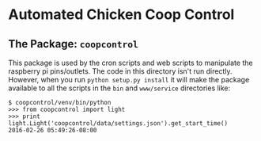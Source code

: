 # Automated Chicken Coop Control

## The Package: `coopcontrol`

This package is used by the cron scripts and web scripts to manipulate the raspberry pi pins/outlets. The code in this directory isn't run directly. However, when you run `python setup.py install` it will make the package available to all the scripts in the `bin` and `www/service` directories like:

```
$ coopcontrol/venv/bin/python
>>> from coopcontrol import light
>>> print light.Light('coopcontrol/data/settings.json').get_start_time()
2016-02-26 05:49:26-08:00
```
